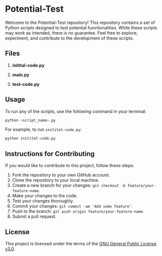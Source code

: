 
# Potential-Test

Welcome to the Potential-Test repository! This repository contains a set of Python scripts designed to test potential functionalities. While these scripts may work as intended, there is no guarantee. Feel free to explore, experiment, and contribute to the development of these scripts.

## Files

1. **initital-code.py**

2. **main.py**

3. **test-code.py**

## Usage

To run any of the scripts, use the following command in your terminal:

```bash
python <script_name>.py
```

For example, to run `initital-code.py`:

```bash
python initital-code.py
```

## Instructions for Contributing

If you would like to contribute to this project, follow these steps:

1. Fork the repository to your own GitHub account.
2. Clone the repository to your local machine.
3. Create a new branch for your changes: `git checkout -b feature/your-feature-name`.
4. Make your changes to the code.
5. Test your changes thoroughly.
6. Commit your changes: `git commit -am 'Add some feature'`.
7. Push to the branch: `git push origin feature/your-feature-name`.
8. Submit a pull request.

## License

This project is licensed under the terms of the [GNU General Public License v3.0](LICENSE).

